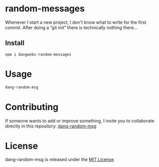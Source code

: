 # random-messages

Whenever I start a new project, I don't know what to write for the first commit. After doing a “git init” there is technically nothing there...

## Install

```npm
npm i dangwebs-random-messages
```

# Usage

```bash
dang-random-msg
```

# Contributing
If someone wants to add or improve something, I invite you to collaborate directly in this repository: [dang-random-msg](https://github.com/)

# License
dang-random-msg is released under the [MIT License](https://opensource.org/licenses/MIT).